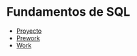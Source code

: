 # Fundamentos de SQL
- [Proyecto](Proyecto/Readme.md)
- [Prework](Prework/Readme.md)
- [Work](Work/Readme.md)


